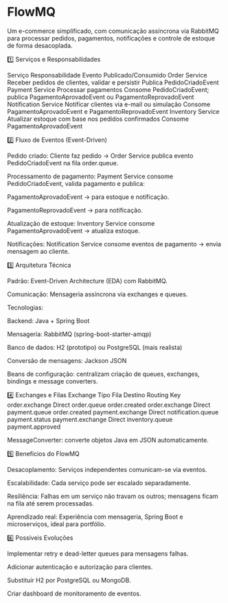 # FlowMQ
Um e-commerce simplificado, com comunicação assíncrona via RabbitMQ para processar pedidos, pagamentos, notificações e controle de estoque de forma desacoplada.

1️⃣ Serviços e Responsabilidades

Serviço	Responsabilidade	Evento Publicado/Consumido
Order Service	Receber pedidos de clientes, validar e persistir	Publica PedidoCriadoEvent
Payment Service	Processar pagamentos	Consome PedidoCriadoEvent; publica PagamentoAprovadoEvent ou PagamentoReprovadoEvent
Notification Service	Notificar clientes via e-mail ou simulação	Consome PagamentoAprovadoEvent e PagamentoReprovadoEvent
Inventory Service	Atualizar estoque com base nos pedidos confirmados	Consome PagamentoAprovadoEvent

2️⃣ Fluxo de Eventos (Event-Driven)

Pedido criado: Cliente faz pedido → Order Service publica evento PedidoCriadoEvent na fila order.queue.

Processamento de pagamento: Payment Service consome PedidoCriadoEvent, valida pagamento e publica:

PagamentoAprovadoEvent → para estoque e notificação.

PagamentoReprovadoEvent → para notificação.

Atualização de estoque: Inventory Service consome PagamentoAprovadoEvent → atualiza estoque.

Notificações: Notification Service consome eventos de pagamento → envia mensagem ao cliente.

3️⃣ Arquitetura Técnica

Padrão: Event-Driven Architecture (EDA) com RabbitMQ.

Comunicação: Mensageria assíncrona via exchanges e queues.

Tecnologias:

Backend: Java + Spring Boot

Mensageria: RabbitMQ (spring-boot-starter-amqp)

Banco de dados: H2 (prototipo) ou PostgreSQL (mais realista)

Conversão de mensagens: Jackson JSON

Beans de configuração: centralizam criação de queues, exchanges, bindings e message converters.

4️⃣ Exchanges e Filas
Exchange	Tipo	Fila Destino	Routing Key
order.exchange	Direct	order.queue	order.created
order.exchange	Direct	payment.queue	order.created
payment.exchange	Direct	notification.queue	payment.status
payment.exchange	Direct	inventory.queue	payment.approved

MessageConverter: converte objetos Java em JSON automaticamente.

5️⃣ Benefícios do FlowMQ

Desacoplamento: Serviços independentes comunicam-se via eventos.

Escalabilidade: Cada serviço pode ser escalado separadamente.

Resiliência: Falhas em um serviço não travam os outros; mensagens ficam na fila até serem processadas.

Aprendizado real: Experiência com mensageria, Spring Boot e microserviços, ideal para portfólio.

6️⃣ Possíveis Evoluções

Implementar retry e dead-letter queues para mensagens falhas.

Adicionar autenticação e autorização para clientes.

Substituir H2 por PostgreSQL ou MongoDB.

Criar dashboard de monitoramento de eventos.
